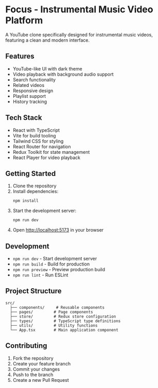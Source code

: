 # Focus - Instrumental Music Video Platform

A YouTube clone specifically designed for instrumental music videos, featuring a clean and modern interface.

## Features

- YouTube-like UI with dark theme
- Video playback with background audio support
- Search functionality
- Related videos
- Responsive design
- Playlist support
- History tracking

## Tech Stack

- React with TypeScript
- Vite for build tooling
- Tailwind CSS for styling
- React Router for navigation
- Redux Toolkit for state management
- React Player for video playback

## Getting Started

1. Clone the repository
2. Install dependencies:
   ```bash
   npm install
   ```
3. Start the development server:
   ```bash
   npm run dev
   ```
4. Open [http://localhost:5173](http://localhost:5173) in your browser

## Development

- `npm run dev` - Start development server
- `npm run build` - Build for production
- `npm run preview` - Preview production build
- `npm run lint` - Run ESLint

## Project Structure

```
src/
  ├── components/     # Reusable components
  ├── pages/         # Page components
  ├── store/         # Redux store configuration
  ├── types/         # TypeScript type definitions
  ├── utils/         # Utility functions
  └── App.tsx        # Main application component
```

## Contributing

1. Fork the repository
2. Create your feature branch
3. Commit your changes
4. Push to the branch
5. Create a new Pull Request
